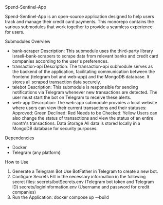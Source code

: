 Spend-Sentinel-App

Spend-Sentinel-App is an open-source application designed to help users track and manage their credit card payments. This monorepo contains the various submodules that work together to provide a seamless experience for users.

Submodules Overview
- bank-scraper
Description:
This submodule uses the third-party library israeli-bank-scrapers to scrape data from relevant banks and credit card companies according to the user's preferences.
- transaction-api
Description:
The transaction-api submodule serves as the backend of the application, facilitating communication between the frontend (telegram bot and web-app) and the MongoDB database. It stores all scraped transaction data securely.
- telebot
Description:
This submodule is responsible for sending notifications via Telegram whenever new transactions are detected. The user must start the bot on Telegram to receive these alerts.
- web-app
Description:
The web-app submodule provides a local website where users can view their current transactions and their statuses:
Approved: Green
Declined: Red
Needs to be Checked: Yellow
Users can also change the status of transactions and view the status of an entire month's transactions.
Data Storage
All data is stored locally in a MongoDB database for security purposes.

Dependencies
- Docker
- Telegram (any platform)

How to Use
1. Generate a Telegram Bot
Use BotFather in Telegram to create a new bot.
2. Configure Secrets
Fill in the necessary information in the following secret files:
secrets/botSecrets.env (Telegram bot token and Telegram ID)
secrets/loginInformation.env (Username and password for credit companies)
3. Run the Application:
docker compose up --build


